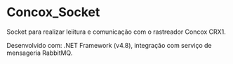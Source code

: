# Concox_Socket
Socket para realizar leiitura e comunicação com o rastreador Concox CRX1.

Desenvolvido com: .NET Framework (v4.8), integração com serviço de mensageria RabbitMQ.

